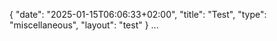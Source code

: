 {
   "date": "2025-01-15T06:06:33+02:00",
   "title": "Test",
   "type": "miscellaneous",
   "layout": "test"
}
 ...
